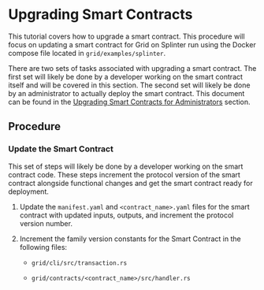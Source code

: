 # Upgrading Smart Contracts

<!--
  Copyright (c) 2021 Cargill Incorporated
  Licensed under Creative Commons Attribution 4.0 International License
  https://creativecommons.org/licenses/by/4.0/
-->

This tutorial covers how to upgrade a smart contract. This procedure will focus
on updating a smart contract for Grid on Splinter run using the Docker compose
file located in `grid/examples/splinter`.

There are two sets of tasks associated with upgrading a smart contract. The
first set will likely be done by a developer working on the smart contract
itself and will be covered in this section. The second set will likely be done
by an administrator to actually deploy the smart contract. This document can be
found in the [Upgrading Smart Contracts for Administrators](/docs/0.2/upgrading_smart_contracts_for_administrators.md)
section.

## Procedure

### Update the Smart Contract

This set of steps will likely be done by a developer working on the smart
contract code. These steps increment the protocol version of the smart contract
alongside functional changes and get the smart contract ready for deployment.

1. Update the `manifest.yaml` and `<contract_name>.yaml` files for the smart
   contract with updated inputs, outputs, and increment the protocol version
   number.

1. Increment the family version constants for the Smart Contract in the
   following files:

     * `grid/cli/src/transaction.rs`

     * `grid/contracts/<contract_name>/src/handler.rs`
